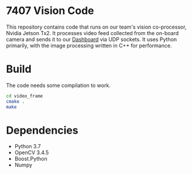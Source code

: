 # 7407 Vision Code

This repository contains code that runs on our team's vision co-processor, Nvidia Jetson Tx2. It processes video feed collected from the on-board camera and sends it to our [Dashboard](https://github.com/Choate-Robotics/7407-Dashboard) via UDP sockets. It uses Python primarily, with the image processing written in C++ for performance. 

# Build

The code needs some compilation to work. 
```sh
cd video_frame
cmake .
make
```

# Dependencies

- Python 3.7
- OpenCV 3.4.5
- Boost.Python
- Numpy

